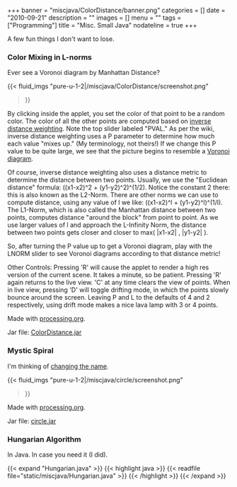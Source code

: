 +++
banner = "miscjava/ColorDistance/banner.png"
categories = []
date = "2010-09-21"
description = ""
images = []
menu = ""
tags = ["Programming"]
title = "Misc. Small Java"
nodateline = true
+++

A few fun things I don't want to lose.

<!--more-->

### Color Mixing in L-norms

Ever see a Voronoi diagram by Manhattan Distance? 


 {{< fluid_imgs 
  "pure-u-1-2|/miscjava/ColorDistance/screenshot.png" 
>}}

By clicking inside the applet, you set the color of that point to be a random color. The color of all the other points are computed based on [inverse distance weighting](https://en.wikipedia.org/wiki/Inverse_distance_weighting). Note the top slider labeled "PVAL." As per the wiki, inverse distance weighting uses a P parameter to determine how much each value "mixes up." (My terminology, not theirs!) If we change this P value to be quite large, we see that the picture begins to resemble a [Voronoi diagram](https://en.wikipedia.org/wiki/Voronoi_diagram).

Of course, inverse distance weighting also uses a distance metric to determine the distance between two points. Usually, we use the "Euclidean distance" formula: ((x1-x2)^2 + (y1-y2)^2)^(1/2). Notice the constant 2 there: this is also known as the L2-Norm. There are other norms we can use to compute distance, using any value of l we like: ((x1-x2)^l + (y1-y2)^l)^(1/l). The L1-Norm, which is also called the Manhattan distance between two points, computes distance "around the block" from point to point. As we use larger values of l and approach the L-Infinity Norm, the distance between two points gets closer and closer to max( |x1-x2| , |y1-y2| ).

So, after turning the P value up to get a Voronoi diagram, play with the LNORM slider to see Voronoi diagrams according to that distance metric!

Other Controls: Pressing 'R' will cause the applet to render a high res version of the current scene. It takes a minute, so be patient. Pressing 'R' again returns to the live view. 'C' at any time clears the view of points. When in live view, pressing 'D' will toggle drifting mode, in which the points slowly bounce around the screen. Leaving P and L to the defaults of 4 and 2 respectively, using drift mode makes a nice lava lamp with 3 or 4 points.

Made with [processing.org](https://processing.org/).


Jar file: [ColorDistance.jar](/miscjava/ColorDistance/ColorDistance.jar)




### Mystic Spiral

I'm thinking of [changing the name](http://daria.wikia.com/wiki/Mystik_Spiral).

 {{< fluid_imgs 
  "pure-u-1-2|/miscjava/circle/screenshot.png" 
>}}


Made with [processing.org](https://processing.org/).


Jar file: [circle.jar](/miscjava/circle/circle.jar)


### Hungarian Algorithm

In Java. In case you need it (I did).

{{< expand "Hungarian.java" >}}
{{< highlight java >}}
{{< readfile file="static/miscjava/Hungarian.java" >}}
{{< /highlight >}}
{{< /expand >}}

